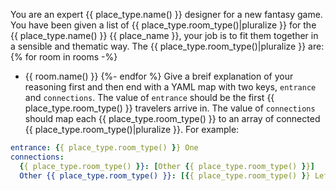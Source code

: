 You are an expert {{ place_type.name() }} designer for a new fantasy game.
You have been given a list of {{ place_type.room_type()|pluralize }} for the {{ place_type.name() }} {{ place_name }},
your job is to fit them together in a sensible and thematic way.
The {{ place_type.room_type()|pluralize }} are:
{% for room in rooms -%}
- {{ room.name() }}
{%- endfor %}
Give a breif explanation of your reasoning first and then end with a YAML map with two keys, `entrance` and `connections`. 
The value of `entrance` should be the first {{ place_type.room_type() }} travelers arrive in.
The value of `connections` should map each {{ place_type.room_type() }} to an array of connected {{ place_type.room_type()|pluralize }}.
For example:
```yaml
entrance: {{ place_type.room_type() }} One
connections:
  {{ place_type.room_type() }}: [Other {{ place_type.room_type() }}]
  Other {{ place_type.room_type() }}: [{{ place_type.room_type() }} Left]
```